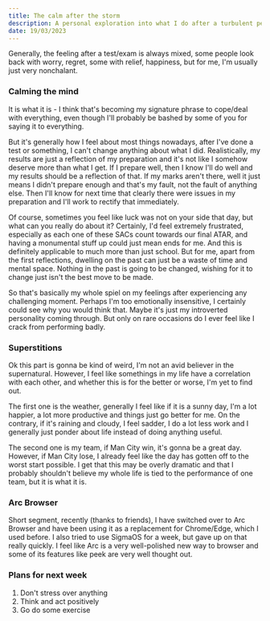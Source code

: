 ```yaml
---
title: The calm after the storm
description: A personal exploration into what I do after a turbulent period.
date: 19/03/2023
---
```


Generally, the feeling after a test/exam is always mixed, some people look back with worry, regret, some with relief, happiness, but for me, I'm usually just very nonchalant.

### Calming the mind

It is what it is - I think that's becoming my signature phrase to cope/deal with everything, even though I'll probably be bashed by some of you for saying it to everything.

But it's generally how I feel about most things nowadays, after I've done a test or something, I can't change anything about what I did. Realistically, my results are just a reflection of my preparation and it's not like I somehow deserve more than what I get. If I prepare well, then I know I'll do well and my results should be a reflection of that. If my marks aren't there, well it just means I didn't prepare enough and that's my fault, not the fault of anything else. Then I'll know for next time that clearly there were issues in my preparation and I'll work to rectify that immediately.

Of course, sometimes you feel like luck was not on your side that day, but what can you really do about it? Certainly, I'd feel extremely frustrated, especially as each one of these SACs count towards our final ATAR, and having a monumental stuff up could just mean ends for me. And this is definitely applicable to much more than just school. But for me, apart from the first reflections, dwelling on the past can just be a waste of time and mental space. Nothing in the past is going to be changed, wishing for it to change just isn't the best move to be made.

So that's basically my whole spiel on my feelings after experiencing any challenging moment. Perhaps I'm too emotionally insensitive, I certainly could see why you would think that. Maybe it's just my introverted personality coming through. But only on rare occasions do I ever feel like I crack from performing badly.

### Superstitions

Ok this part is gonna be kind of weird, I'm not an avid believer in the supernatural. However, I feel like somethings in my life have a correlation with each other, and whether this is for the better or worse, I'm yet to find out.

The first one is the weather, generally I feel like if it is a sunny day, I'm a lot happier, a lot more productive and things just go better for me. On the contrary, if it's raining and cloudy, I feel sadder, I do a lot less work and I generally just ponder about life instead of doing anything useful.

The second one is my team, if Man City win, it's gonna be a great day. However, if Man City lose, I already feel like the day has gotten off to the worst start possible. I get that this may be overly dramatic and that I probably shouldn't believe my whole life is tied to the performance of one team, but it is what it is.

### Arc Browser

Short segment, recently (thanks to friends), I have switched over to Arc Browser and have been using it as a replacement for Chrome/Edge, which I used before. I also tried to use SigmaOS for a week, but gave up on that really quickly. I feel like Arc is a very well-polished new way to browser and some of its features like peek are very well thought out.

### Plans for next week

1. Don't stress over anything
2. Think and act positively
3. Go do some exercise